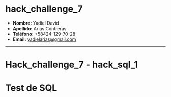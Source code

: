 # hack_challenge_7

- **Nombre:** Yadiel David
- **Apellido:** Arias Contreras
- **Teléfono:** +58424-129-70-28
- **Email:** yadielarias@gmail.com

</a>


<hr>

# Hack_challenge_7 - hack_sql_1 


# Test de SQL 

